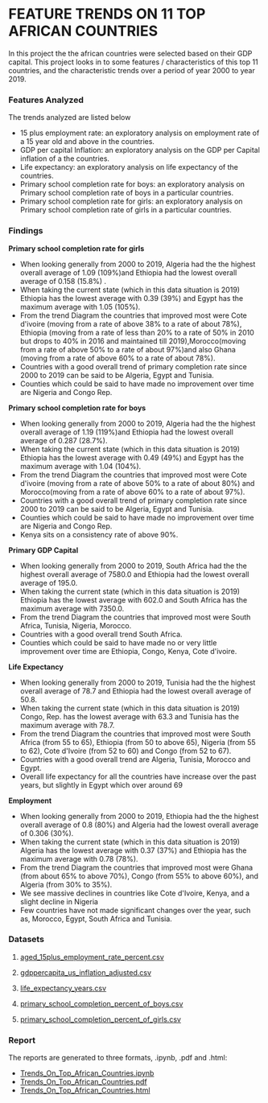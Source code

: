 # FEATURE TRENDS ON 11 TOP AFRICAN COUNTRIES
In this project the the african countries were selected based on their GDP capital. 
This project looks in to some features / characteristics of this top 11 countries, and the characteristic trends over a period of year 2000 to year 2019.

### Features Analyzed
The trends analyzed are listed below
* 15 plus employment rate: an exploratory analysis on employment rate of a 15 year old and above in the countries.
* GDP per capital Inflation: an exploratory analysis on the GDP per Capital inflation of a the countries.
* Life expectancy: an exploratory analysis on life expectancy of the countries.
* Primary school completion rate for boys: an exploratory analysis on Primary school completion rate of boys in a particular countries.
* Primary school completion rate for girls: an exploratory analysis on Primary school completion rate of girls in a particular countries.

### Findings
**Primary school completion rate for girls**
* When looking generally from 2000 to 2019, Algeria had the the highest overall average of 1.09 (109%)and Ethiopia had the lowest overall average of 0.158 (15.8%) . 
* When taking the current state (which in this data situation is 2019) Ethiopia has the lowest average with 0.39 (39%) and Egypt has the maximum average with 1.05 (105%).
* From the trend Diagram the countries that improved most were Cote d'ivoire (moving from a rate of above 38% to a rate of about 78%), Ethiopia (moving from a rate of less than 20% to a rate of  50% in 2010 but drops to 40% in 2016 and maintained till 2019),Morocco(moving from a rate of above 50% to a rate of about 97%)and also Ghana (moving from a rate of above 60% to a rate of about 78%).
* Countries with a good overall trend of primary completion rate since 2000 to 2019 can be said to be Algeria, Egypt and Tunisia.
* Counties which could be said to have made no improvement over time are Nigeria and Congo Rep.

**Primary school completion rate for boys**
* When looking generally from 2000 to 2019, Algeria had the the highest overall average of 1.19 (119%)and Ethiopia had the lowest overall average of 0.287 (28.7%). 
* When taking the current state (which in this data situation is 2019) Ethiopia has the lowest average with 0.49 (49%) and Egypt has the maximum average with 1.04 (104%).
* From the trend Diagram the countries that improved most were Cote d'ivoire (moving from a rate of above 50% to a rate of about 80%) and Morocco(moving from a rate of above 60% to a rate of about 97%).
* Countries with a good overall trend of primary completion rate since 2000 to 2019 can be said to be Algeria, Egypt and Tunisia.
* Counties which could be said to have made no improvement over time are Nigeria and Congo Rep.
* Kenya sits on a consistency rate of above 90%.

**Primary GDP Capital**
* When looking generally from 2000 to 2019, South Africa had the the highest overall average of 7580.0 and  Ethiopia had the lowest overall average of 195.0. 
* When taking the current state (which in this data situation is 2019) Ethiopia has the lowest average with 602.0 and South Africa has the maximum average with 7350.0.
* From the trend Diagram the countries that improved most were South Africa, Tunisia, Nigeria, Morocco.
* Countries with a good overall trend South Africa.
* Counties which could be said to have made no or very little improvement over time are Ethiopia, Congo, Kenya, Cote d'ivoire.

**Life Expectancy**
* When looking generally from 2000 to 2019, Tunisia had the the highest overall average of 78.7 and Ethiopia had the lowest overall average of 50.8. 
* When taking the current state (which in this data situation is 2019) Congo, Rep. has the lowest average with 63.3 and Tunisia has the maximum average with 78.7.
* From the trend Diagram the countries that improved most were South Africa (from 55 to 65), Ethiopia (from 50 to above 65), Nigeria (from 55 to 62), Cote d'Ivoire (from 52 to 60) and Congo (from 52 to 67).
* Countries with a good overall trend are Algeria, Tunisia, Morocco and Egypt.
* Overall life expectancy for all the countries have increase over the past years, but slightly in Egypt which over around 69

**Employment**
* When looking generally from 2000 to 2019, Ethiopia had the the highest overall average of 0.8 (80%) and Algeria had the lowest overall average of 0.306 (30%). 
* When taking the current state (which in this data situation is 2019) Algeria has the lowest average with 0.37 (37%) and Ethiopia has the maximum average with 0.78 (78%).
* From the trend Diagram the countries that improved most were Ghana (from about 65% to above 70%), Congo (from 55% to above 60%), and Algeria (from 30% to 35%).
* We see massive declines in countries like Cote d'Ivoire, Kenya, and a slight decline in Nigeria
* Few countries have not made significant changes over the year, such as, Morocco, Egypt, South Africa and Tunisia.

### Datasets
1. [aged_15plus_employment_rate_percent.csv]()  

2. [gdppercapita_us_inflation_adjusted.csv]()  

3. [life_expectancy_years.csv]()  

4. [primary_school_completion_percent_of_boys.csv]()  

5. [primary_school_completion_percent_of_girls.csv]()  


### Report
The reports are generated to three formats, .ipynb, .pdf and .html:
* [Trends_On_Top_African_Countries.ipynb]()
* [Trends_On_Top_African_Countries.pdf]()
* [Trends_On_Top_African_Countries.html]()

